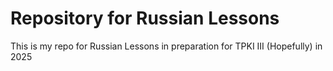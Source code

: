 # Repository for Russian Lessons
This is my repo for Russian Lessons in preparation for TPKI III (Hopefully) in 2025
